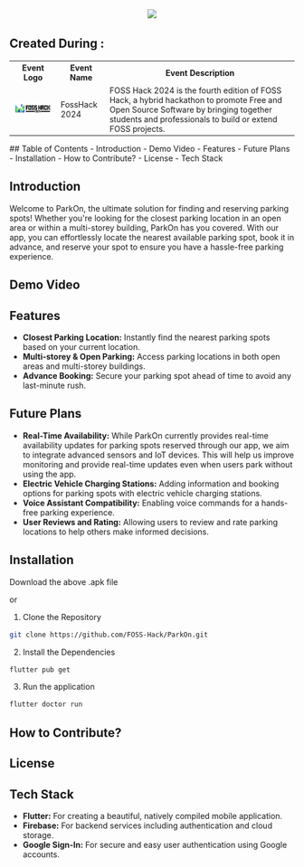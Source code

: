 <center>
<img src="https://readme-typing-svg.herokuapp.com?color=36BCF7FF&size=40&width=900&height=80&lines=ParkOn+%F0%9F%8F%8E%EF%B8%8F" />
</center>

## Created During : 
<table>
    <tr>
      <th>Event Logo</th>
      <th>Event Name</th>
      <th>Event Description</th>
    </tr>
    <tr>
        <td><img src="assets/foss-hack-logo.jpeg" width="200" height="auto"/></td>
        <td>FossHack 2024</td>
        <td>FOSS Hack 2024 is the fourth edition of FOSS Hack, a hybrid hackathon to promote Free and Open Source Software by bringing together students and professionals to build or extend FOSS projects.
    </tr>
</table>
## Table of Contents
- Introduction
- Demo Video
- Features
- Future Plans
- Installation
- How to Contribute?
- License
- Tech Stack


## Introduction
Welcome to ParkOn, the ultimate solution for finding and reserving parking spots! Whether you're looking for the closest parking location in an open area or within a multi-storey building, ParkOn has you covered. With our app, you can effortlessly locate the nearest available parking spot, book it in advance, and reserve your spot to ensure you have a hassle-free parking experience.

## Demo Video

## Features
- **Closest Parking Location:** Instantly find the nearest parking spots based on your current location.
- **Multi-storey & Open Parking:** Access parking locations in both open areas and multi-storey buildings.
- **Advance Booking:** Secure your parking spot ahead of time to avoid any last-minute rush.

## Future Plans
- **Real-Time Availability:** While ParkOn currently provides real-time availability updates for parking spots reserved through our app, we aim to integrate advanced sensors and IoT devices. This will help us improve monitoring and provide real-time updates even when users park without using the app.
- **Electric Vehicle Charging Stations:**   Adding information and booking options for parking spots with electric vehicle charging stations.
- **Voice Assistant Compatibility:** Enabling voice commands for a hands-free parking experience.
- **User Reviews and Rating:** Allowing users to review and rate parking locations to help others make informed decisions.

## Installation

Download the above .apk file

or

1. Clone the Repository
```bash
git clone https://github.com/FOSS-Hack/ParkOn.git
```

2. Install the Dependencies
```bash
flutter pub get
```

3. Run the application
```bash
flutter doctor run
```

## How to Contribute?

## License

## Tech Stack
- **Flutter:**  For creating a beautiful, natively compiled mobile application.
- **Firebase:** For backend services including authentication and cloud storage.
- **Google Sign-In:** For secure and easy user authentication using Google accounts.
